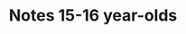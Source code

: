---
title: "Notes 15-16 year-olds"  # Add a page title.
summary: "Physics and Chemistry Notes for 15-16 year-olds."  # Add a page description.
type: "widget_page"  # Page type is a Widget Page
slug: "physics-chemistry-notes/15-16-year-olds"
---